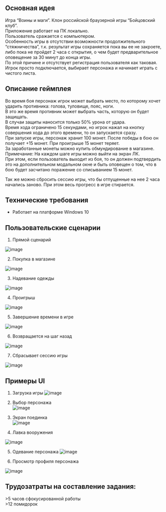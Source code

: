 ## Основная идея

Игра “Воины и маги”. Клон российской браузерной игры “Бойцовский клуб”.  
Приложение работает на ПК локально.   
Пользователь сражается с компьютером.   
Особенность игры в отсутствии возможности продолжительного “стяжничества”, т.к. результат игры сохраняется пока вы ее не закроете, либо пока не пройдет 2 часа с открытия, о чем будет предварительное оповещение за 30 минут до конца игры.  
По этой причине и отсутствует регистрация пользователя как таковая. Игрок просто подключается, выбирает персонажа и начинает играть с чистого листа. 

## Описание геймплея

Во время боя персонаж игрок может выбрать место, по которому хочет ударить противника: голова, туловище, пояс, ноги.   
В это же время противник может выбрать часть, которую он будет защищать.   
В случаи защиты наносится только 50% урона от удара.  
Время хода ограничено 15 секундами, но игрок нажал на кнопку совершения хода до этого времени, то он запускается сразу.  
При запуске игры, персонаж хранит 100 монет. После победы в бою он получает +15 монет. При проигрыше 15 монет теряет.   
За заработанные монеты можно купить обмундирование в магазине.   
Примечание: На каждом шаге игры можно выйти на экран ЛК.  
При этом, если пользователь выходит из боя, то он должен подтвердить это на дополнительном модальном окне и быть оповещен о том, что в бою будет засчитано поражение со списыванием 15 монет.

Так же можно сбросить сессию игры, что бы отпущенные на нее 2 часа начались заново. При этом весь прогресс в игре стирается.


## Технические требования
- Работает на платформе Windows 10

## Пользовательские сценарии
1. Прямой сценарий  

![image](https://user-images.githubusercontent.com/37352353/212494787-fa446428-bdb0-499d-98cd-bffdffd8da48.png)

2. Покупка в магазине  

![image](https://user-images.githubusercontent.com/37352353/212495451-969bc4c2-7dab-432f-a489-a46256e91bb4.png)

3. Надевание одежды

![image](https://user-images.githubusercontent.com/37352353/212495475-e10848a1-6558-452e-b856-790ed3e32a00.png)

4. Проигрыш

![image](https://user-images.githubusercontent.com/37352353/212495500-4b02075b-0a99-4f13-854c-ab4c597e767b.png)

5. Завершение времени в игре

![image](https://user-images.githubusercontent.com/37352353/212495523-a1453939-1a07-478b-a7c8-a0dff4e9f554.png)

6. Возвращается на шаг назад

![image](https://user-images.githubusercontent.com/37352353/212495557-89c1d3b2-9a16-4ecd-b2dd-52d118de2392.png)

7. Сбрасывает сессию игры

![image](https://user-images.githubusercontent.com/37352353/212495693-db88a1fc-6468-43a0-a4ca-4318cafb40f4.png)


## Примеры UI
1. Загрузка игры
![image](https://user-images.githubusercontent.com/37352353/212495767-fee42f42-c963-4687-8263-106d460e2044.png)


2. Выбор персонажа  
![image](https://user-images.githubusercontent.com/37352353/212495783-c6ac8605-a735-49f8-97e5-8cee5a3af8e6.png)

3. Экран поединка  
![image](https://user-images.githubusercontent.com/37352353/212495799-a626175d-414f-44d9-be8b-06ccaa328817.png)

4. Лавка вооружения

![image](https://user-images.githubusercontent.com/37352353/212495828-7f146e81-7401-4274-8188-58477c20c5e6.png)

5. Одевание персонажа
![image](https://user-images.githubusercontent.com/37352353/212495849-60c53b75-4c8c-4a91-bce0-4bfb7dc5fbf8.png)

6. Просмотр профиля персонажа

![image](https://user-images.githubusercontent.com/37352353/212495861-bada4ea2-7787-4744-a1a1-b14fb137a6ec.png)

## Трудозатраты на составление задания:
\>5 часов сфокусированной работы   
\>12 помидорок
